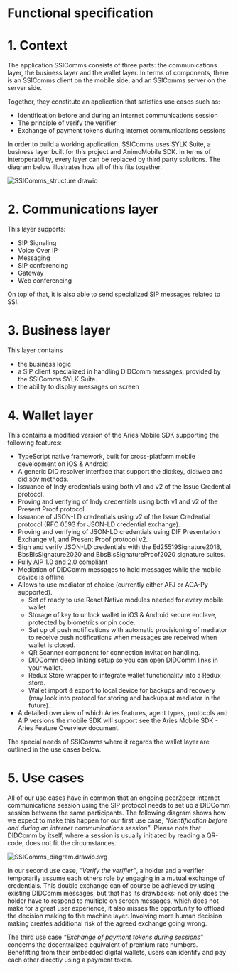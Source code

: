 Functional specification
========================

# 1. Context
The application SSIComms consists of three parts: the communications layer, the business layer and the wallet layer. In terms of components, there is an SSIComms client on the mobile side, and an SSIComms server on the server side. 

Together, they constitute an application that satisfies use cases such as:
- Identification before and during an internet communications session
- The principle of verify the verifier
- Exchange of payment tokens during internet communications sessions

In order to build a working application, SSIComms uses SYLK Suite, a business layer built for this project and AnimoMobile SDK. In terms of interoperability, every layer can be replaced by third party solutions. The diagram below illustrates how all of this fits together.

![SSIComms_structure drawio](https://user-images.githubusercontent.com/50589812/154837502-f2c42a0d-8992-4358-ab7a-457fd0df0562.svg)


# 2. Communications layer
This layer supports:
- SIP Signaling 
- Voice Over IP 
- Messaging 
- SIP conferencing 
- Gateway 
- Web conferencing

On top of that, it is also able to send specialized SIP messages related to SSI.


# 3. Business layer
This layer contains 
- the business logic
- a SIP client specialized in handling DIDComm messages, provided by the SSIComms SYLK Suite.
- the ability to display messages on screen


# 4. Wallet layer
This contains a modified version of the Aries Mobile SDK supporting the following features:
- TypeScript native framework, built for cross-platform mobile development on iOS & Android
- A generic DID resolver interface that support the did:key, did:web and did:sov methods.
- Issuance of Indy credentials using both v1 and v2 of the Issue Credential protocol.
- Proving and verifying of Indy credentials using both v1 and v2 of the Present Proof protocol.
- Issuance of JSON-LD credentials using v2 of the Issue Credential protocol (RFC 0593 for JSON-LD credential exchange).
- Proving and verifying of JSON-LD credentials using DIF Presentation Exchange v1, and Present Proof protocol v2.
- Sign and verify JSON-LD credentials with the Ed25519Signature2018, BbsBlsSignature2020 and BbsBlsSignatureProof2020 signature suites.
- Fully AIP 1.0 and 2.0 compliant
- Mediation of DIDComm messages to hold messages while the mobile device is offline
- Allows to use mediator of choice (currently either AFJ or ACA-Py supported).
  - Set of ready to use React Native modules needed for every mobile wallet
  - Storage of key to unlock wallet in iOS & Android secure enclave, protected by biometrics or pin code.
  - Set up of push notifications with automatic provisioning of mediator to receive push notifications when messages are received when wallet is closed.
  - QR Scanner component for connection invitation handling.
  - DIDComm deep linking setup so you can open DIDComm links in your wallet.
  - Redux Store wrapper to integrate wallet functionality into a Redux store.
  - Wallet import & export to local device for backups and recovery (may look into protocol for storing and backups at mediator in the future).
- A detailed overview of which Aries features, agent types, protocols and AIP versions the mobile SDK will support see the Aries Mobile SDK - Aries Feature Overview document.

The special needs of SSIComms where it regards the wallet layer are outlined in the use cases below. 


# 5. Use cases
All of our use cases have in common that an ongoing peer2peer internet communications session using the SIP protocol needs to set up a DIDComm session between the same participants. 
The following diagram shows how we expect to make this happen for our first use case, *“Identification before and during an internet communications session”*. Please note that DIDComm by itself, where a session is usually initiated by reading a QR-code, does not fit the circumstances.

![SSIComms_diagram.drawio.svg](/uploads/8c327f43a1c263c9c2f5eefb1e906a0a/SSIComms_diagram.drawio.svg)

In our second use case, *“Verify the verifier”*, a holder and a verifier temporarily assume each others role by engaging in a mutual exchange of credentials. This double exchange can of course be achieved by using existing DIDComm messages, but that has its drawbacks: not only does the holder have to respond to multiple on screen messages, which does not make for a great user experience, it also misses the opportunity to offload the decision making to the machine layer. Involving more human decision making creates additional risk of the agreed exchange going wrong.

The third use case *“Exchange of payment tokens during sessions”* concerns the decentralized equivalent of premium rate numbers. Benefitting from their embedded digital wallets, users can identify and pay each other directly using a payment token.




